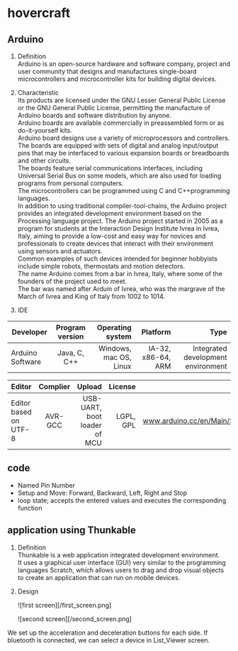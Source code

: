 # hovercraft

## Arduino
1. Definition  
Arduino is an open-source hardware and software company, project and user community that designs and manufactures single-board microcontrollers and microcontroller kits for building digital devices.


2. Characteristic  
Its products are licensed under the GNU Lesser General Public License or the GNU General Public License, permitting the manufacture of Arduino boards and software distribution by anyone.  
Arduino boards are available commercially in preassembled form or as do-it-yourself kits.  
Arduino board designs use a variety of microprocessors and controllers.  
The boards are equipped with sets of digital and analog input/output pins that may be interfaced to various expansion boards or breadboards and other circuits.  
The boards feature serial communications interfaces, including Universal Serial Bus on some models, which are also used for loading programs from personal computers.  
The microcontrollers can be programmed using C and C++programming languages.  
In addition to using traditional compiler-tool-chains, the Arduino project provides an integrated development environment based on the Processing language project.
The Arduino project started in 2005 as a program for students at the Interaction Design Institute Ivrea in Ivrea, Italy, aiming to provide a low-cost and easy way for novices and professionals to create devices that interact with their environment using sensors and actuators.  
Common examples of such devices intended for beginner hobbyists include simple robots, thermostats and motion detectors.  
The name Arduino comes from a bar in Ivrea, Italy, where some of the founders of the project used to meet.  
The bar was named after Arduin of Ivrea, who was the margrave of the March of Ivrea and King of Italy from 1002 to 1014.

3. IDE  
  
  |     Developer    |  Program version  |    Operating system    |      Platform      |                 Type               |
  | ---------------- |:-----------------:| ----------------------:| ------------------:| ----------------------------------:|
  | Arduino Software |   Java, C, C++    | Windows, mac OS, Linux | IA-32, x86-64, ARM | Integrated development environment |  
  
  |         Editor        | Complier |             Upload           |      License      |             Website             |
  | --------------------- |:--------:| ----------------------------:| -----------------:| -------------------------------:|
  | Editor based on UTF-8 |  AVR-GCC | USB-UART, boot loader of MCU |     LGPL, GPL     | www.arduino.cc/en/Main/Software |

## code
  * Named Pin Number
  * Setup and Move: Forward, Backward, Left, Right and Stop
  * loop state; accepts the entered values and executes the corresponding function
  
## application using Thunkable  
1. Definition  
Thunkable is a web application integrated development environment.  
It uses a graphical user interface (GUI) very similar to the programming languages Scratch, which allows users to drag and drop visual objects to create an application that can run on mobile devices.

2. Design  
		 
   ![first screen][/first_screen.png]    

   ![second screen][/second_screen.png]  

We set up the acceleration and deceleration buttons for each side.
If bluetooth is connected, we can select a device in List_Viewer screen.
